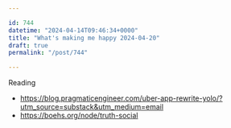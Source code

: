 ```yaml
---

id: 744
datetime: "2024-04-14T09:46:34+0000"
title: "What's making me happy 2024-04-20"
draft: true
permalink: "/post/744"

---
```


Reading

- https://blog.pragmaticengineer.com/uber-app-rewrite-yolo/?utm_source=substack&utm_medium=email
- https://boehs.org/node/truth-social

